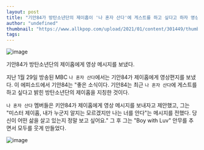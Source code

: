 ```yaml
---
layout: post
title: "기안84가 방탄소년단의 제이홉이 '나 혼자 산다'에 게스트를 하고 싶다고 하자 영상 메시지를 보낸다."
author: "undefined"
thumbnail: "https://www.allkpop.com/upload/2021/01/content/301449/thumb/1612036171-thumbnail.jpg"
tags: 
---
```



![image](https://www.allkpop.com/upload/2021/01/content/301449/1612036171-thumbnail.jpg)

기안84가 방탄소년단의 제이홉에게 영상 메시지를 보냈다.

지난 1월 29일 방송된 MBC `나 혼자 산다`에서는 기안84가 제이홉에게 영상편지를 보냈다. 이 에피소드에서 기안84는 "좋은 소식이다. 기안84는 최근 `나 혼자 산다`에 게스트를 하고 싶다고 밝힌 방탄소년단의 제이홉을 지칭한 것이다.

`나 혼자 산다` 멤버들은 키안84가 제이홉에게 영상 메시지를 보내자고 제안했고, 그는 "미스터 제이홉, 내가 누군지 알지는 모르겠지만 나는 너를 안다"는 메시지를 전했다. 당신이 어떤 삶을 살고 있는지 정말 보고 싶어요." 그 후 그는 "Boy with Luv" 안무를 추면서 모두를 웃게 만들었다.

![image](https://www.allkpop.com/upload/2021/01/content/301449/1612036190.jpg)